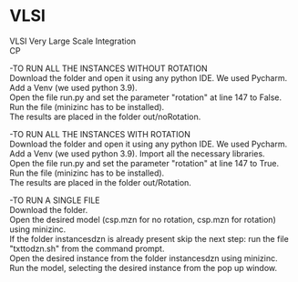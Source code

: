 # VLSI
VLSI Very Large Scale Integration   
CP 

-TO RUN ALL THE INSTANCES WITHOUT ROTATION  
Download the folder and open it using any python IDE. We used Pycharm.  
Add a Venv (we used python 3.9).  
Open the file run.py and set the parameter "rotation" at line 147 to False.  
Run the file (minizinc has to be installed).  
The results are placed in the folder out/noRotation.  

-TO RUN ALL THE INSTANCES WITH ROTATION  
Download the folder and open it using any python IDE. We used Pycharm.  
Add a Venv (we used python 3.9). Import all the necessary libraries.  
Open the file run.py and set the parameter "rotation" at line 147 to True.  
Run the file (minizinc has to be installed).  
The results are placed in the folder out/Rotation.  

-TO RUN A SINGLE FILE  
Download the folder.  
Open the desired model (csp.mzn for no rotation, csp.mzn for rotation) using minizinc.  
If the folder instancesdzn is already present skip the next step: run the file "txttodzn.sh" from the command prompt.  
Open the desired instance from the folder instancesdzn using minizinc.  
Run the model, selecting the desired instance from the pop up window.

